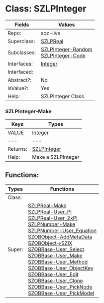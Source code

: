 
# Class:	SZLPInteger

| Fields | Values |
| --------- | --------- |
| Repo: | soz-live |
| Superclass: | [SZLPReal](SZLPReal.html) |
| Subclasses: | [SZLPInteger-Random](SZLPInteger-Random.html) <br> [SZLPInteger-Code](SZLPInteger-Code.html) |
| Interfaces: | [Integer](Integer.html) |
| Interfaced: |  |
| Abstract?: | No |
| isValue?: | Yes |
| Help: | SZLPInteger Class |

### SZLPInteger-Make

| Keys | Types |
| --------- | --------- |
| VALUE | [Integer](Integer.html) |
| **---** | **---** |
| Returns: | [SZLPInteger](SZLPInteger.html) |
| Help: | Make a SZLPInteger |


## Functions:

| Types | Functions |
| --------- | --------- |
| Class: |  |
| Super: | [SZLPReal-Make](SZLPReal.html) <br> [SZLPReal-User_PI](SZLPReal.html) <br> [SZLPReal-User_2xPI](SZLPReal.html) <br> [SZLPNumber-Make](SZLPNumber.html) <br> [SZLPNumber-User_Equation](SZLPNumber.html) <br> [SZOBObject-AddMetaData](SZOBObject.html) <br> [SZOBObject->SZIX](SZOBObject.html) <br> [SZOBBase-User_Select](SZOBBase.html) <br> [SZOBBase-User_Make](SZOBBase.html) <br> [SZOBBase-User_Method](SZOBBase.html) <br> [SZOBBase-User_ObjectKey](SZOBBase.html) <br> [SZOBBase-User_Edit](SZOBBase.html) <br> [SZOBBase-User_Clone](SZOBBase.html) <br> [SZOBBase-User_PickNode](SZOBBase.html) <br> [SZOBBase-User_PickModel](SZOBBase.html) |


